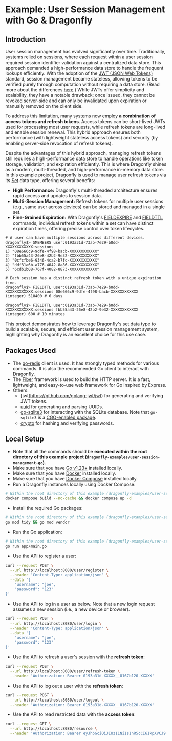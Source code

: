 # Example: User Session Management with Go & Dragonfly

## Introduction

User session management has evolved significantly over time. Traditionally, systems relied on sessions, where each
request within a user session required session identifier validation against a centralized data store. This approach
demanded a high-performance data store to handle the frequent lookups efficiently. With the adoption of the
[JWT (JSON Web Tokens)](https://jwt.io/) standard, session management became stateless,
allowing tokens to be verified purely through computation without requiring a data store. (Read more about the
differences [here](https://stackoverflow.com/questions/43452896/authentication-jwt-usage-vs-session).)
While JWTs offer simplicity and scalability, they have a notable drawback: once issued, they
cannot be revoked server-side and can only be invalidated upon expiration or manually removed on the client side.

To address this limitation, many systems now employ **a combination of access tokens and refresh tokens**.
Access tokens can be short-lived JWTs used for processing most user requests, while refresh tokens are long-lived and
enable session renewal. This hybrid approach ensures both performance (with lightweight stateless access tokens) and
security (by enabling server-side revocation of refresh tokens).

Despite the advantages of this hybrid approach, managing refresh tokens still requires a high-performance data store to
handle operations like token storage, validation, and expiration efficiently. This is where Dragonfly shines as a
modern, multi-threaded, and high-performance in-memory data store. In this example project, Dragonfly is used to manage
user refresh tokens via its [Set](https://www.dragonflydb.io/docs/category/sets) data type, offering several benefits:

- **High Performance:** Dragonfly's multi-threaded architecture ensures rapid access and updates to session data.
- **Multi-Session Management:** Refresh tokens for multiple user sessions (e.g., same user across devices) can be stored
  and managed in a single set.
- **Fine-Grained Expiration:** With
  Dragonfly's [FIELDEXPIRE](https://www.dragonflydb.io/docs/command-reference/generic/fieldexpire)
  and [FIELDTTL](https://www.dragonflydb.io/docs/command-reference/generic/fieldttl) commands, individual refresh tokens
  within a set can have distinct expiration times, offering precise control over token lifecycles.

```shell
# A user can have multiple sessions across different devices.
dragonfly$> SMEMBERS user:0193a31d-73ab-7e29-b0dd-XXXXXXXXXXXX:sessions
1) "08e666c9-9dfe-4f98-bacb-XXXXXXXXXXXX"
2) "fbb55a43-26e8-42b2-9e32-XXXXXXXXXXXX"
3) "0cfcfbe6-9346-4ca2-b7fc-XXXXXXXXXXXX"
4) "ddf31a6b-a776-4042-8a86-XXXXXXXXXXXX"
5) "6cdb1b08-767f-4082-8873-XXXXXXXXXXXX"

# Each session has a distinct refresh token with a unique expiration time.
dragonfly$> FIELDTTL user:0193a31d-73ab-7e29-b0dd-XXXXXXXXXXXX:sessions 08e666c9-9dfe-4f98-bacb-XXXXXXXXXXXX
(integer) 518400 # 6 days

dragonfly$> FIELDTTL user:0193a31d-73ab-7e29-b0dd-XXXXXXXXXXXX:sessions fbb55a43-26e8-42b2-9e32-XXXXXXXXXXXX
(integer) 600 # 10 minutes
```

This project demonstrates how to leverage Dragonfly's set data type to build a scalable, secure, and efficient user
session management system, highlighting why Dragonfly is an excellent choice for this use case.

## Packages Used

- The [go-redis](https://github.com/redis/go-redis) client is used. It has strongly typed methods for various commands.
  It is also the recommended Go client to interact with Dragonfly.
- The [Fiber](https://github.com/gofiber/fiber) framework is used to build the HTTP server.
  It is a fast, lightweight, and easy-to-use web framework for Go inspired by Express.
- Others:
    - [jwt(https://github.com/golang-jwt/jwt) for generating and verifying JWT tokens.
    - [uuid](https://github.com/google/uuid) for generating and parsing UUIDs.
    - [go-sqlite3](https://github.com/mattn/go-sqlite3) for interacting with the SQLite database. Note that `go-sqlite3`
      is a [CGO-enabled package](https://github.com/mattn/go-sqlite3?tab=readme-ov-file#installation).
    - [crypto](https://pkg.go.dev/golang.org/x/crypto) for hashing and verifying passwords.

## Local Setup

- Note that all the commands should be **executed within the root directory of
  this example project (`dragonfly-examples/user-session-management-go`)**.
- Make sure that you have [Go v1.23+](https://go.dev/dl/) installed locally.
- Make sure that you have [Docker](https://docs.docker.com/engine/install/) installed locally.
- Make sure that you have [Docker Compose](https://docs.docker.com/compose/install/) installed locally.
- Run a Dragonfly instances locally using Docker Compose:

```bash
# Within the root directory of this example (dragonfly-examples/user-session-management-go):
docker compose build --no-cache && docker compose up -d
```

- Install the required Go packages:

```bash
# Within the root directory of this example (dragonfly-examples/user-session-management-go):
go mod tidy && go mod vendor
```

- Run the Go application:

```bash
# Within the root directory of this example (dragonfly-examples/user-session-management-go):
go run app/main.go
```

- Use the API to register a user:

```bash
curl --request POST \
  --url http://localhost:8080/user/register \
  --header 'Content-Type: application/json' \
  --data '{
	"username": "joe",
	"password": "123"
}'
```

- Use the API to log in a user as below.
  Note that a new login request assumes a new session (i.e., a new device or browser).

```bash
curl --request POST \
  --url http://localhost:8080/user/login \
  --header 'Content-Type: application/json' \
  --data '{
	"username": "joe",
	"password": "123"
}'
```

- Use the API to refresh a user's session with the **refresh token**:

```bash
curl --request POST \
  --url http://localhost:8080/user/refresh-token \
  --header 'Authorization: Bearer 0193a31d-XXXXX__8167b120-XXXXX'
```

- Use the API to log out a user with the **refresh token**:

```bash
curl --request POST \
  --url http://localhost:8080/user/logout \
  --header 'Authorization: Bearer 0193a31d-XXXXX__8167b120-XXXXX'
```

- Use the API to read restricted data with the **access token**:

```bash
curl --request GET \
  --url http://localhost:8080/resource \
  --header 'Authorization: Bearer eyJhbGciOiJIUzI1NiIsInR5cCI6IkpXVCJ9.XXXXX.XXXXX' \
```
